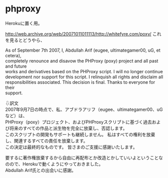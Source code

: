# phproxy
Herokuに置く用。

http://web.archive.org/web/20071011011113/http://whitefyre.com/poxy/
これを見るとどうやら、

As of September 7th 2007, I, Abdullah Arif (eugee, ultimategamer00, uG, et cetera), <br>
completely renounce and disavow the PHProxy (poxy) project and all past and future <br>
works and derivatives based on the PHProxy script. I will no longer continue <br>
development nor support for this script. I relinquish all rights and disclaim all<br> 
responsibilities associated. This decision is final. Thanks to everyone for their <br>
support. <br>

⇩訳文<br>
2007年9月7日の時点で、私、アブドラアリフ（eugee、ultimategamer00、uGなど）は、<br>
PHProxy（poxy）プロジェクト、およびPHProxyスクリプトに基づく過去および将来のすべての作品と派生物を完全に放棄し、否認します。<br> 
このスクリプトの開発もサポートも継続しません。 私はすべての権利を放棄し、関連するすべての責任を放棄します。 <br>
この決定は最終的なものです。 皆さまのご支援に感謝いたします。<br>


要するに著作権放棄するから自由に再配布とか改造とかしていいよということなのので、Herokuで動くようにやっておきました。<br>
Abdullah Arif氏との出会いに感謝。<br>
